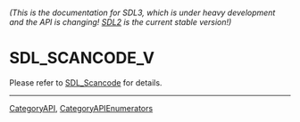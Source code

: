 ###### (This is the documentation for SDL3, which is under heavy development and the API is changing! [SDL2](https://wiki.libsdl.org/SDL2/) is the current stable version!)
# SDL_SCANCODE_V

Please refer to [SDL_Scancode](SDL_Scancode) for details.

----
[CategoryAPI](CategoryAPI), [CategoryAPIEnumerators](CategoryAPIEnumerators)

